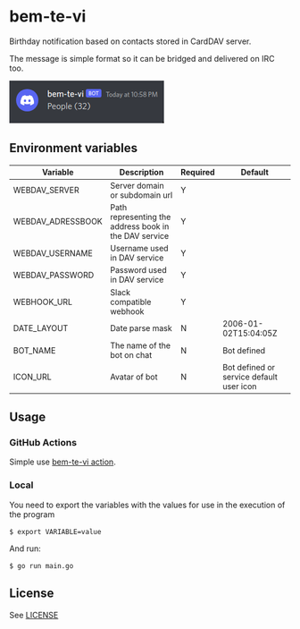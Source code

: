 # bem-te-vi

Birthday notification based on contacts stored in CardDAV server.

The message is simple format so it can be bridged and delivered on IRC too.

![notification.png](notification.png)

## Environment variables

| Variable | Description | Required | Default |
| --------------- | --------------- | --------------- | --------------- |
| WEBDAV_SERVER | Server domain or subdomain url | Y | |
| WEBDAV_ADRESSBOOK | Path representing the address book in the DAV service | Y | |
| WEBDAV_USERNAME | Username used in DAV service | Y | |
| WEBDAV_PASSWORD | Password used in DAV service | Y | |
| WEBHOOK_URL | Slack compatible webhook | Y | |
| DATE_LAYOUT | Date parse mask | N | 2006-01-02T15:04:05Z |
| BOT_NAME | The name of the bot on chat | N | Bot defined |
| ICON_URL | Avatar of bot | N | Bot defined or service default user icon |


## Usage

### GitHub Actions

Simple use [bem-te-vi action](https://github.com/droposhado/bem-te-vi-action).

### Local

You need to export the variables with the values for use in the execution of the program

```
$ export VARIABLE=value
```

And run:

```
$ go run main.go
```

## License

See [LICENSE](LICENSE.md)
